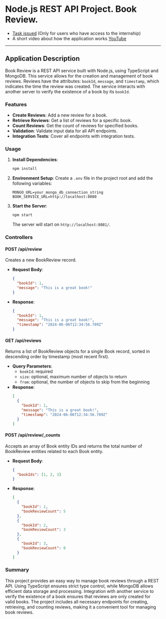 # Node.js REST API Project. Book Review.
* [Task issued](https://docs.google.com/document/d/1qZFp9bT4QGd_vRhRHDyIIIBxFDNO7M_i5BEe3Ad8dCk/edit?hl=ru&tab=t.0#heading=h.arwffw3rrrrx) (Only for users who have access to the internship)
* A short video about how the application works [YouTube](https://www.youtube.com/watch?v=popOtcncZgw)
---
## Application Description
  Book Review is a REST API service built with Node.js, using TypeScript and MongoDB. 
This service allows for the creation and management of book reviews. Reviews have the attributes: `bookId`, `message`, and `timestamp`, which indicates the time the review was created. 
The service interacts with another server to verify the existence of a book by its `bookId`.

### Features
- **Create Reviews**: Add a new review for a book.
- **Retrieve Reviews**: Get a list of reviews for a specific book.
- **Count Reviews**: Get the count of reviews for specified books.
- **Validation**: Validate input data for all API endpoints.
- **Integration Tests**: Cover all endpoints with integration tests.

### Usage
1. **Install Dependencies**:
    ```bash
    npm install
    ```

2. **Environment Setup**:
   Create a `.env` file in the project root and add the following variables:
    ```env
    MONGO_URL=your_mongo_db_connection_string
    BOOK_SERVICE_URL=http://localhost:8080
    ```

3. **Start the Server**:
    ```bash
    npm start
    ```
   The server will start on `http://localhost:8081/`.

### Controllers

#### POST /api/review
Creates a new BookReview record.
- **Request Body**:
    ```json
    {
      "bookId": 1,
      "message": "This is a great book!"
    }
    ```
- **Response**:
    ```json
    {
      "bookId": 1,
      "message": "This is a great book!",
      "timestamp": "2024-06-06T12:34:56.789Z"
    }
    ```

#### GET /api/reviews
Returns a list of BookReview objects for a single Book record, sorted in descending order by timestamp (most recent first).
- **Query Parameters**:
  - `bookId`: required
  - `size`: optional, maximum number of objects to return
  - `from`: optional, the number of objects to skip from the beginning
- **Response**:
    ```json
    [
      {
        "bookId": 1,
        "message": "This is a great book!",
        "timestamp": "2024-06-06T12:34:56.789Z"
      }
    ]
    ```

#### POST /api/review/_counts
Accepts an array of Book entity IDs and returns the total number of BookReview entities related to each Book entity.
- **Request Body**:
    ```json
    {
      "bookIds": [1, 2, 3]
    }
    ```
- **Response**:
    ```json
    [
      {
        "bookId": 1,
        "bookReviewCount": 5
      },
      {
        "bookId": 2,
        "bookReviewCount": 3
      },
      {
        "bookId": 3,
        "bookReviewCount": 0
      }
    ]
    ```

### Summary
This project provides an easy way to manage book reviews through a REST API. 
Using TypeScript ensures strict type control, while MongoDB allows efficient data storage and processing. 
Integration with another service to verify the existence of a book ensures that reviews are only created for valid books. 
The project includes all necessary endpoints for creating, retrieving, and counting reviews, making it a convenient tool for managing book reviews.